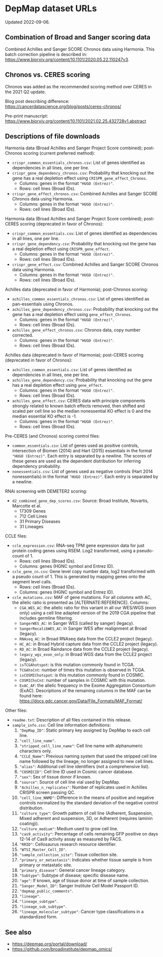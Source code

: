 # DepMap dataset URLs

Updated 2022-09-06.

## Combination of Broad and Sanger scoring data

Combined Achilles and Sanger SCORE Chronos data using Harmonia.
This batch correction pipeline is described in:
https://www.biorxiv.org/content/10.1101/2020.05.22.110247v3.

## Chronos vs. CERES scoring

Chronos was added as the recommended scoring method over CERES in the 2021 Q2
update.

Blog post describing difference:
https://cancerdatascience.org/blog/posts/ceres-chronos/

Pre-print manuscript:
https://www.biorxiv.org/content/10.1101/2021.02.25.432728v1.abstract

## Descriptions of file downloads

Harmonia data (Broad Achilles and Sanger Project Score combined); post-Chronos
scoring (current preferred method):

- `crispr_common_essentials_chronos.csv`: List of genes identified as
  dependencies in all lines, one per line.
- `crispr_gene_dependency_chronos.csv`: Probability that knocking out the gene
  has a real depletion effect using `CRISPR_gene_effect_Chronos`.
  - Columns: genes in the format `"HUGO (Entrez)"`.
  - Rows: cell lines (Broad IDs).
- `crispr_gene_effect_chronos.csv`: Combined Achilles and Sanger SCORE Chronos
  data using Harmonia.
  - Columns: genes in the format `"HUGO (Entrez)"`.
  - Rows: cell lines (Broad IDs).

Harmonia data (Broad Achilles and Sanger Project Score combined); post-CERES
scoring (deprecated in favor of Chronos):

- `crispr_common_essentials.csv`: List of genes identified as dependencies in
  all lines, one per line.
- `crispr_gene_dependency.csv`: Probability that knocking out the gene has a
  real depletion effect using `CRISPR_gene_effect`.
  - Columns: genes in the format `"HUGO (Entrez)"`.
  - Rows: cell lines (Broad IDs).
- `crispr_gene_effect.csv`: Combined Achilles and Sanger SCORE Chronos data
  using Harmonia.
  - Columns: genes in the format `"HUGO (Entrez)"`.
  - Rows: cell lines (Broad IDs).

Achilles data (deprecated in favor of Harmonia); post-Chronos scoring:

- `achilles_common_essentials_chronos.csv`: List of genes identified as
  pan-essentials using Chronos.
- `achilles_gene_dependency_chronos.csv`: Probability that knocking out the gene
  has a real depletion effect using `gene_effect_Chronos`.
  - Columns: genes in the format `"HUGO (Entrez)"`.
  - Rows: cell lines (Broad IDs).
- `achilles_gene_effect_chronos.csv`: Chronos data, copy number corrected.
  - Columns: genes in the format `"HUGO (Entrez)"`.
  - Rows: cell lines (Broad IDs).

Achilles data (deprecated in favor of Harmonia); post-CERES scoring (deprecated
in favor of Chronos):

- `achilles_common_essentials.csv`: List of genes identified as dependencies in
  all lines, one per line.
- `achilles_gene_dependency.csv`: Probability that knocking out the gene has a
  real depletion effect using `gene_effect`.
  - Columns: genes in the format `"HUGO (Entrez)"`.
  - Rows: cell lines (Broad IDs).
- `achilles_gene_effect.csv`: CERES data with principle components strongly
  related to known batch effects removed, then shifted and scaled per cell line
  so the median nonessential KO effect is 0 and the median essential KO effect
  is -1.
  - Columns: genes in the format `"HUGO (Entrez)"`.
  - Rows: cell lines (Broad IDs).

Pre-CERES (and Chronos) scoring control files:

- `common_essentials.csv`: List of genes used as positive controls, intersection
  of Biomen (2014) and Hart (2015) essentials in the format `"HUGO (Entrez)"`.
  Each entry is separated by a newline. The scores of these genes are used as
  the dependent distribution for inferring dependency probability.
- `nonessentials.csv`: List of genes used as negative controls (Hart 2014
  nonessentials) in the format `"HUGO (Entrez)"`. Each entry is separated by a
  newline.

RNAi screening with DEMETER2 scoring:

- `d2_combined_gene_dep_scores.csv`:
  Source: Broad Institute, Novartis, Marcotte et al.
  - 17309 Genes
  - 712 Cell Lines
  - 31 Primary Diseases
  - 31 Lineages

CCLE files:

- `ccle_expression.csv`: RNA-seq TPM gene expression data for just protein
  coding genes using RSEM. Log2 transformed, using a pseudo-count of 1.
  - Rows: cell lines (Broad IDs).
  - Columns: genes (HGNC symbol and Entrez ID).
- `ccle_gene_cn.csv`: Gene level copy number data, log2 transformed with a
  pseudo count of 1. This is generated by mapping genes onto the segment level
  calls.
  - Rows: cell lines (Broad IDs).
  - Columns: genes (HGNC symbol and Entrez ID).
- `ccle_mutations.csv`: MAF of gene mutations. For all columns with AC, the
  allelic ratio is presented as [ALTERNATE:REFERENCE].
  Columns:
  - `CGA_WES_AC`: the allelic ratio for this variant in all our WES/WGS (exon
    only) using a cell line adapted version of the 2019 CGA pipeline that
    includes germline filtering.
  - `SangerWES_AC`: in Sanger WES (called by sanger) (legacy).
  - `SangerRecalibWES_AC`: in Sanger WES after realignment at Broad (legacy).
  - `RNAseq_AC`: in Broad RNAseq data from the CCLE2 project (legacy).
  - `HC_AC`: in Broad Hybrid capture data from the CCLE2 project (legacy).
  - `RD_AC`: in Broad Raindance data from the CCLE2 project (legacy).
  - `legacy_wgs_exon_only`: in Broad WGS data from the CCLE2 project (legacy).
  - `isTCGAhotspot`: is this mutation commonly found in TCGA.
  - `TCGAhsCnt`: number of times this mutation is observed in TCGA.
  - `isCOSMIChotspot`: is this mutation commonly found in COSMIC.
  - `COSMIChsCnt`: number of samples in COSMIC with this mutation.
  - `ExAC_AF`: the allelic frequency in the Exome Aggregation Consortium (ExAC).
    Descriptions of the remaining columns in the MAF can be found here:
    https://docs.gdc.cancer.gov/Data/File_Formats/MAF_Format/

Other files:

- `readme.txt`:
  Description of all files contained in this release.
- `sample_info.csv`:
  Cell line information definitions:
  1. `"DepMap_ID"`: Static primary key assigned by DepMap to each cell line.
  2. `"cell_line_name"`.
  3. `"stripped_cell_line_name"`: Cell line name with alphanumeric characters
     only.
  4. `"CCLE_Name"`: Previous naming system that used the stripped cell line
     name followed by the lineage; no longer assigned to new cell lines.
  5. `"alias"`: Additional cell line identifiers (not a comprehensive list).
  6. `"COSMICID"`: Cell line ID used in Cosmic cancer database.
  7. `"sex"`: Sex of tissue donor if known.
  8. `"source"`: Source of cell line vial used by DepMap.
  9. `"Achilles_n_replicates"`: Number of replicates used in Achilles CRISPR
     screen passing QC.
  10. `"cell_line_NNMD"`: Difference in the means of positive and negative
      controls normalized by the standard deviation of the negative control
      distribution.
  11. `"culture_type"`: Growth pattern of cell line (Adherent, Suspension, Mixed
      adherent and suspension, 3D, or Adherent (requires laminin coating)).
  12. `"culture_medium"`: Medium used to grow cell line.
  13. `"cas9_activity"`: Percentage of cells remaining GFP positive on days
      12-14 of Cas9 activity assay as measured by FACS.
  14. `"RRID"`: Cellosaurus research resource identifier.
  15. `"WTSI_Master_Cell_ID"`.
  16. `"sample_collection_site"`: Tissue collection site.
  17. `"primary_or_metastasis"`: Indicates whether tissue sample is from primary
      or metastatic site.
  18. `"primary_disease"`: General cancer lineage category.
  19. `"Subtype"`: Subtype of disease; specific disease name.
  20. `"age"`: If known, age of tissue donor at time of sample collection.
  21. `"Sanger_Model_ID"`: Sanger Institute Cell Model Passport ID.
  22. `"depmap_public_comments"`.
  23. `"lineage"`.
  24. `"lineage_subtype"`.
  25. `"lineage_sub_subtype"`.
  26. `"lineage_molecular_subtype"`: Cancer type classifications in a
      standardized form.

## See also

- https://depmap.org/portal/download/
- https://github.com/broadinstitute/depmap_omics/
